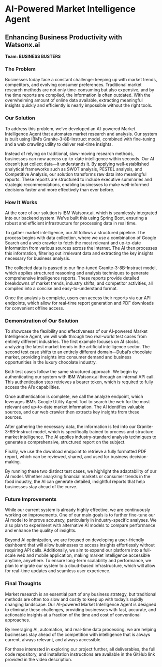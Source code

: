 # AI-Powered Market Intelligence Agent

## Enhancing Business Productivity with Watsonx.ai
**Team: BUSINESS BUSTERS**

### The Problem

Businesses today face a constant challenge: keeping up with market trends, competitors, and evolving consumer preferences. Traditional market research methods are not only time-consuming but also expensive, and by the time reports are compiled, the information is often outdated. With the overwhelming amount of online data available, extracting meaningful insights quickly and efficiently is nearly impossible without the right tools.

### Our Solution

To address this problem, we’ve developed an AI-powered Market Intelligence Agent that automates market research and analysis. Our system is built using IBM’s Granite-3-8B-Instruct model, combined with fine-tuning and a web crawling utility to deliver real-time insights.

Instead of relying on traditional, slow-moving research methods, businesses can now access up-to-date intelligence within seconds. Our AI doesn’t just collect data—it understands it. By applying well-established analytical frameworks such as SWOT analysis, PESTEL analysis, and Competitive Analysis, our solution transforms raw data into meaningful reports. These reports are structured to include executive summaries and strategic recommendations, enabling businesses to make well-informed decisions faster and more effectively than ever before.

### How It Works

At the core of our solution is IBM Watsonx.ai, which is seamlessly integrated into our backend system. We’ve built this using Spring Boot, ensuring a robust and efficient infrastructure for processing data in real time.

To gather market intelligence, our AI follows a structured pipeline. The process begins with data collection, where we use a combination of Google Search and a web crawler to fetch the most relevant and up-to-date information from various sources across the internet. The AI then processes this information, filtering out irrelevant data and extracting the key insights necessary for business analysis.

The collected data is passed to our fine-tuned Granite-3-8B-Instruct model, which applies structured reasoning and analysis techniques to generate comprehensive intelligence reports. These reports provide detailed breakdowns of market trends, industry shifts, and competitor activities, all compiled into a concise and easy-to-understand format.

Once the analysis is complete, users can access their reports via our API endpoints, which allow for real-time report generation and PDF downloads for convenient offline access.

### Demonstration of Our Solution

To showcase the flexibility and effectiveness of our AI-powered Market Intelligence Agent, we will walk through two real-world test cases from entirely different industries. The first example focuses on AI stocks, analyzing the latest market trends in the artificial intelligence sector. The second test case shifts to an entirely different domain—Dubai’s chocolate market, providing insights into consumer demand and business opportunities in the luxury chocolate industry.

Both test cases follow the same structured approach. We begin by authenticating our system with IBM Watsonx.ai through an internal API call. This authentication step retrieves a bearer token, which is required to fully access the AI’s capabilities.

Once authentication is complete, we call the analyze endpoint, which leverages IBM’s Google Utility Agent Tool to search the web for the most relevant and up-to-date market information. The AI identifies valuable sources, and our web crawler then extracts key insights from these sources.

After gathering the necessary data, the information is fed into our Granite-3-8B-Instruct model, which is specifically trained to process and structure market intelligence. The AI applies industry-standard analysis techniques to generate a comprehensive, structured report on the subject.

Finally, we use the download endpoint to retrieve a fully formatted PDF report, which can be reviewed, shared, and used for business decision-making.

By running these two distinct test cases, we highlight the adaptability of our AI model. Whether analyzing financial markets or consumer trends in the food industry, the AI can generate detailed, insightful reports that help businesses stay ahead of the curve.

### Future Improvements

While our current system is already highly effective, we are continuously working on improvements. One of our main goals is to further fine-tune our AI model to improve accuracy, particularly in industry-specific analyses. We also plan to experiment with alternative AI models to compare performance and enhance the quality of insights.

Beyond AI optimization, we are focused on developing a user-friendly dashboard that will allow businesses to access insights effortlessly without requiring API calls. Additionally, we aim to expand our platform into a full-scale web and mobile application, making market intelligence accessible anytime, anywhere. To ensure long-term scalability and performance, we plan to migrate our system to a cloud-based infrastructure, which will allow for real-time updates and seamless user experience.

### Final Thoughts

Market research is an essential part of any business strategy, but traditional methods are often too slow and costly to keep up with today’s rapidly changing landscape. Our AI-powered Market Intelligence Agent is designed to eliminate these challenges, providing businesses with fast, accurate, and actionable insights at a fraction of the time and cost of conventional approaches.

By leveraging AI, automation, and real-time data processing, we are helping businesses stay ahead of the competition with intelligence that is always current, always relevant, and always accessible.

For those interested in exploring our project further, all deliverables, the full code repository, and installation instructions are available in the GitHub link provided in the video description.